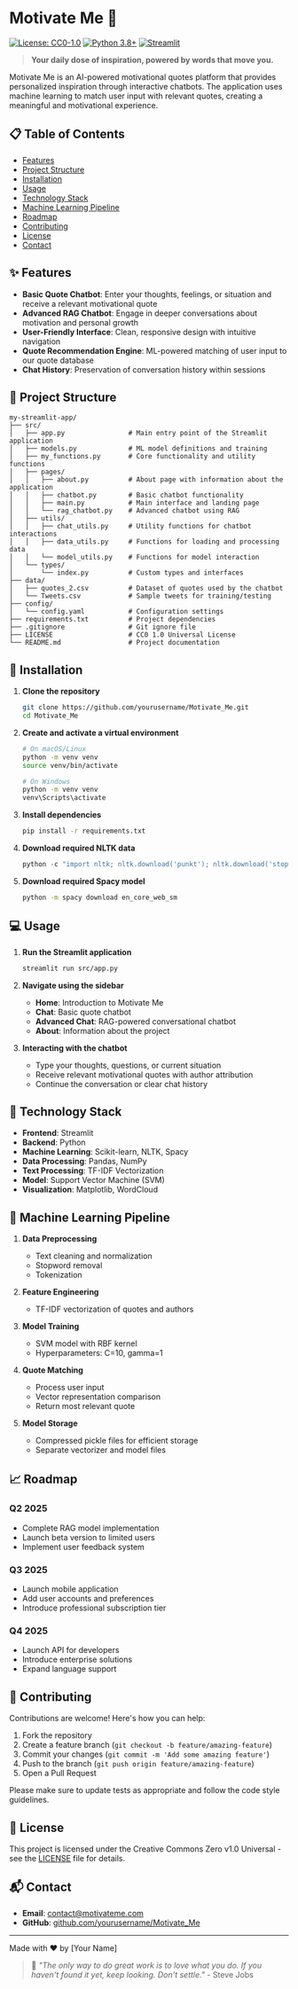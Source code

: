 # Motivate Me 🚀

[![License: CC0-1.0](https://img.shields.io/badge/License-CC0%201.0-lightgrey.svg)](http://creativecommons.org/publicdomain/zero/1.0/)
[![Python 3.8+](https://img.shields.io/badge/python-3.8+-blue.svg)](https://www.python.org/downloads/)
[![Streamlit](https://img.shields.io/badge/streamlit-1.29.0-red.svg)](https://streamlit.io/)

> **Your daily dose of inspiration, powered by words that move you.**

Motivate Me is an AI-powered motivational quotes platform that provides personalized inspiration through interactive chatbots. The application uses machine learning to match user input with relevant quotes, creating a meaningful and motivational experience.

## 📋 Table of Contents

- [Features](#-features)
- [Project Structure](#-project-structure)
- [Installation](#-installation)
- [Usage](#-usage)
- [Technology Stack](#-technology-stack)
- [Machine Learning Pipeline](#-machine-learning-pipeline)
- [Roadmap](#-roadmap)
- [Contributing](#-contributing)
- [License](#-license)
- [Contact](#-contact)

## ✨ Features

- **Basic Quote Chatbot**: Enter your thoughts, feelings, or situation and receive a relevant motivational quote
- **Advanced RAG Chatbot**: Engage in deeper conversations about motivation and personal growth
- **User-Friendly Interface**: Clean, responsive design with intuitive navigation
- **Quote Recommendation Engine**: ML-powered matching of user input to our quote database
- **Chat History**: Preservation of conversation history within sessions

## 📁 Project Structure

```
my-streamlit-app/
├── src/
│   ├── app.py                # Main entry point of the Streamlit application
│   ├── models.py             # ML model definitions and training
│   ├── my_functions.py       # Core functionality and utility functions
│   ├── pages/
│   │   ├── about.py          # About page with information about the application
│   │   ├── chatbot.py        # Basic chatbot functionality
│   │   ├── main.py           # Main interface and landing page
│   │   └── rag_chatbot.py    # Advanced chatbot using RAG
│   ├── utils/
│   │   ├── chat_utils.py     # Utility functions for chatbot interactions
│   │   ├── data_utils.py     # Functions for loading and processing data
│   │   └── model_utils.py    # Functions for model interaction
│   └── types/
│       └── index.py          # Custom types and interfaces
├── data/
│   ├── quotes_2.csv          # Dataset of quotes used by the chatbot
│   └── Tweets.csv            # Sample tweets for training/testing
├── config/
│   └── config.yaml           # Configuration settings
├── requirements.txt          # Project dependencies
├── .gitignore                # Git ignore file
├── LICENSE                   # CC0 1.0 Universal License
└── README.md                 # Project documentation
```

## 🚀 Installation

1. **Clone the repository**
   ```bash
   git clone https://github.com/yourusername/Motivate_Me.git
   cd Motivate_Me
   ```

2. **Create and activate a virtual environment**
   ```bash
   # On macOS/Linux
   python -m venv venv
   source venv/bin/activate
   
   # On Windows
   python -m venv venv
   venv\Scripts\activate
   ```

3. **Install dependencies**
   ```bash
   pip install -r requirements.txt
   ```

4. **Download required NLTK data**
   ```python
   python -c "import nltk; nltk.download('punkt'); nltk.download('stopwords')"
   ```

5. **Download required Spacy model**
   ```bash
   python -m spacy download en_core_web_sm
   ```

## 💻 Usage

1. **Run the Streamlit application**
   ```bash
   streamlit run src/app.py
   ```

2. **Navigate using the sidebar**
   - **Home**: Introduction to Motivate Me
   - **Chat**: Basic quote chatbot
   - **Advanced Chat**: RAG-powered conversational chatbot
   - **About**: Information about the project

3. **Interacting with the chatbot**
   - Type your thoughts, questions, or current situation
   - Receive relevant motivational quotes with author attribution
   - Continue the conversation or clear chat history

## 🔧 Technology Stack

- **Frontend**: Streamlit
- **Backend**: Python
- **Machine Learning**: Scikit-learn, NLTK, Spacy
- **Data Processing**: Pandas, NumPy
- **Text Processing**: TF-IDF Vectorization
- **Model**: Support Vector Machine (SVM)
- **Visualization**: Matplotlib, WordCloud

## 🧠 Machine Learning Pipeline

1. **Data Preprocessing**
   - Text cleaning and normalization
   - Stopword removal
   - Tokenization

2. **Feature Engineering**
   - TF-IDF vectorization of quotes and authors

3. **Model Training**
   - SVM model with RBF kernel
   - Hyperparameters: C=10, gamma=1

4. **Quote Matching**
   - Process user input
   - Vector representation comparison
   - Return most relevant quote

5. **Model Storage**
   - Compressed pickle files for efficient storage
   - Separate vectorizer and model files

## 📈 Roadmap

### Q2 2025
- Complete RAG model implementation
- Launch beta version to limited users
- Implement user feedback system

### Q3 2025
- Launch mobile application
- Add user accounts and preferences
- Introduce professional subscription tier

### Q4 2025
- Launch API for developers
- Introduce enterprise solutions
- Expand language support

## 🤝 Contributing

Contributions are welcome! Here's how you can help:

1. Fork the repository
2. Create a feature branch (`git checkout -b feature/amazing-feature`)
3. Commit your changes (`git commit -m 'Add some amazing feature'`)
4. Push to the branch (`git push origin feature/amazing-feature`)
5. Open a Pull Request

Please make sure to update tests as appropriate and follow the code style guidelines.

## 📄 License

This project is licensed under the Creative Commons Zero v1.0 Universal - see the [LICENSE](LICENSE) file for details.

## 📬 Contact

- **Email**: contact@motivateme.com
- **GitHub**: [github.com/yourusername/Motivate_Me](https://github.com/yourusername/Motivate_Me)

---

Made with ❤️ by [Your Name]

> 🚀 *"The only way to do great work is to love what you do. If you haven't found it yet, keep looking. Don't settle."* - Steve Jobs
